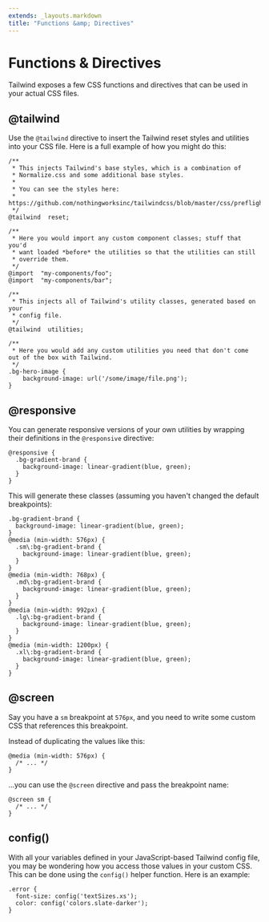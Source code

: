 ```yaml
---
extends: _layouts.markdown
title: "Functions &amp; Directives"
---
```


# Functions & Directives

Tailwind exposes a few CSS functions and directives that can be used in your actual CSS files.

## @tailwind

Use the `@tailwind` directive to insert the Tailwind reset styles and utilities into your CSS file. Here is a full example of how you might do this:

```less
/**
 * This injects Tailwind's base styles, which is a combination of
 * Normalize.css and some additional base styles.
 *
 * You can see the styles here:
 * https://github.com/nothingworksinc/tailwindcss/blob/master/css/preflight.css
 */
@tailwind  reset;

/**
 * Here you would import any custom component classes; stuff that you'd
 * want loaded *before* the utilities so that the utilities can still
 * override them.
 */
@import  "my-components/foo";
@import  "my-components/bar";

/**
 * This injects all of Tailwind's utility classes, generated based on your
 * config file.
 */
@tailwind  utilities;

/**
 * Here you would add any custom utilities you need that don't come out of the box with Tailwind.
 */
.bg-hero-image {
    background-image: url('/some/image/file.png');
}
```

## @responsive

You can generate responsive versions of your own utilities by wrapping their definitions in the `@responsive` directive:

```less
@responsive {
  .bg-gradient-brand {
    background-image: linear-gradient(blue, green);
  }
}
```

This will generate these classes (assuming you haven't changed the default breakpoints):

```less
.bg-gradient-brand {
  background-image: linear-gradient(blue, green);
}
@media (min-width: 576px) {
  .sm\:bg-gradient-brand {
    background-image: linear-gradient(blue, green);
  }
}
@media (min-width: 768px) {
  .md\:bg-gradient-brand {
    background-image: linear-gradient(blue, green);
  }
}
@media (min-width: 992px) {
  .lg\:bg-gradient-brand {
    background-image: linear-gradient(blue, green);
  }
}
@media (min-width: 1200px) {
  .xl\:bg-gradient-brand {
    background-image: linear-gradient(blue, green);
  }
}
```

## @screen

Say you have a `sm` breakpoint at `576px`, and you need to write some custom CSS that references this breakpoint.

Instead of duplicating the values like this:

```less
@media (min-width: 576px) {
  /* ... */
}
```

...you can use the `@screen` directive and pass the breakpoint name:

```less
@screen sm {
  /* ... */
}
```

## config()

With all your variables defined in your JavaScript-based Tailwind config file, you may be wondering how you access those values in your custom CSS. This can be done using the `config()` helper function. Here is an example:

```less
.error {
  font-size: config('textSizes.xs');
  color: config('colors.slate-darker');
}
